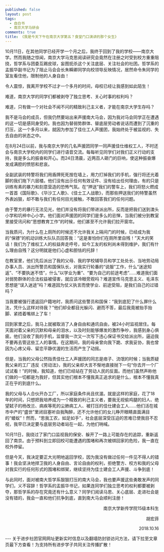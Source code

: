 ```yaml
---
published: false
layout: post
tags:
  - 自白书
  - 南京大学马研会
comments: true
title: 《我是今天下午在南京大学第五？食堂门口演讲的那个女生》
---
```



10月11日，在其他同学已经开学一个月之后，我终于回到了我的学校——南京大学。然而我随之惊闻，南京大学马克思阅读研究会竟然在注册之时受到校方重重阻挠，哲学系与团委互踢皮球，妄图扼杀这个关注底层、关注社会的社团。哲学系的孟振华副书记为了阻止马会会长朱瞬卿同学向校领导反映情况，居然命令朱同学的室友看住他，限制他的人身自由！

令人震惊，我离开学校不过才一个多月的时间，母校已经让我感到如此陌生！

难道，南京大学的同学们都被剥夺了独立思考、关心时事的权利吗？

难道，只有做一个对社会不闻不问的精致利己主义者，才能在南京大学生存吗？

我不是马会的成员，但我仍然要站出来声援南大马会，因为我对马会同学正在遭遇的这一切是感同身受的。我也因为替弱势群体、替底层劳动者说话而遭到了沉重的打压，这一个多月以来，就因为参加了佳仕工人声援团，我始终处于被监视的、失去自由的状态之中。

在8月24日以前，我与南京大学的几名声援团同学一同声援佳仕维权工人，不时还会与南京大学校内的同学们进行语音交流。每每听见同学们对我们正义行动的支持，我是多么的振奋和开心。而24日清晨，近两百人砸门的巨响，使这种振奋爆发成满腔的愤怒和悲哀。

全副武装的特警将我们用盾牌死死按在墙上，用力打掉我们的手机，强行将还光着脚的我们拖下六层楼。他们没有出示任何有效证件、没有给出任何理由，有的只是训练有素的暴力和刻意营造的恐怖气氛。在“押送”我们的警车上，我们将怒火燃成一首首《国际歌》、《华沙工人歌》、《佳士工人战歌》，而那些押送我们的特警虽然外表凶狠，却不敢与我们有任何目光接触，不敢回答我们的任何问题。

由于警方的暴行无法见光，他们并没有将我们带进派出所，反而是把我们送到澳头小学和坑梓中心小学。他们面对声援团的同学们是多么的忌惮，当我们被分到教室里接受讯问和“思想教育工作”的时候，他们甚至不允许我们拉开窗帘。

当我质问，为什么在上厕所的时候还不允许我关上隔间门的时候，已经成为我的“保镖”的机动训练大队队员回答我：“这是害怕你们在厕所里自残！”天大的笑话！我们为了维权工人的权益奔走呼号，如今工友的权利尚未得到维护，我们有什么理由自残？这分明就是他们心虚和胆怯的托辞！

在教室里，他们先后派出了我的父母、我的学校辅导员和学工处处长、当地劳动局办事人员、派出所警员和国保队长，对我实行轮番的“说服”工作，什么“迷途知返”、“不要执迷不悟”，什么“以学业为重”、“要为自己的前途考虑”……难道我们面对弱势群体的合法权益被侵害，就应该冷眼旁观吗？难道宣传马克思主义、毛泽东思想是“误入迷途”吗？难道因为仗义执言而使学业、前途受阻，是我们自己的过错吗？

当我要被强行遣返回户籍地时，我质问这些警员和国保：“我到底犯了什么罪什么法，凭什么这样对待我？”他们却全都目光躲闪、避而不答，最后我竟被抬手抬脚、紧捂着嘴绑上了车！

回到家里之后，我马上就被取消了人身自由和通讯自由，被24小时监视居住。每天面对着父亲的沉默和母亲的泪水，以及时刻能够爆发的激烈争吵，我感到身心俱疲。他们没收了我的手机，监督我一次又一次写下违心保证书交给派出所，逼迫我不要再去管这些工人的事情。在这期间，我的母亲曾向我下跪、求我妥协，我也曾因为心疼父母、留恋平静优渥的生活而产生了动摇。

但是，当我的父母公然指责佳仕工人声援团的同志是痞子、流氓的时候；当我质疑我父亲的工厂违反《劳动法》，我的父亲却大言不惭地直接抛下一句“你去开一个厂试试看！”的时候，我知道，他们已经站在了劳动人民的反面。而他们虽然声称他们做的一切都是为我好，但其实他们根本不懂我真正追求的是什么，根本不懂我真正在乎的到底什么。

我的父母与人合伙开办工厂，所以家庭条件尚且优渥。就是这样的家庭，花了18年的时间，只想把我培养成为一个精致的利己主义者，要我无视偷鸡腿的妇人、绝望弑子的杨改兰、病疾等死的尘肺病工人、被打压的佳仕建会工人……他们活在城市中产的“盛世”里闭目塞听自我陶醉，还不允许他们的女儿睁开眼睛直面满目的“蝼蚁”！然而，“思我工农，如足如手”，社会底层深受压迫的苦难已使我目不忍视，我早已决定要与底层劳动者站在一起，为他们呐喊。

10月11日，我绕过了家门口监视我的保安、躲开了一路上可能存在的追踪，重新返回了南京。由于预料到立即回校可能遭遇的围堵和再次被绑回家的危险，我一直在校外停留。

但是今天，我决定要正大光明地返回学校，因为我没有做过任何一件见不得人的错事！我会坚决地捍卫我的人身自由、言论自由的权利，拒绝警方、校方和我的父母对我实行的任何形式的围堵和绑架，继续坚持为佳士建会工人声援、斗争到底！

与此同时，面对被南大哲学系狠狠打压的南大马会，我也要声援这些勇敢发声的同学们，义不容辞！哲学系的孟振华书记，如果连同学们独立思考的权利都要被剥夺，那哲学系的存在究竟还有什么意义？同学们阅读马恩、关心底层、走进社会是没有错的，我会一直和他们抗争到底，直到南大马会顺利注册！

<p align="right">南京大学新传学院15级本科生</p>

<p align="right">胡宏菲</p>

<p align="right">2018.10.16</p>
---
关于进步社团官网网址更新实时信息以及翻墙防封锁访问方法，请下拉至文章页最下方查看！为支持所有进步学子共同关注传播扩散！
